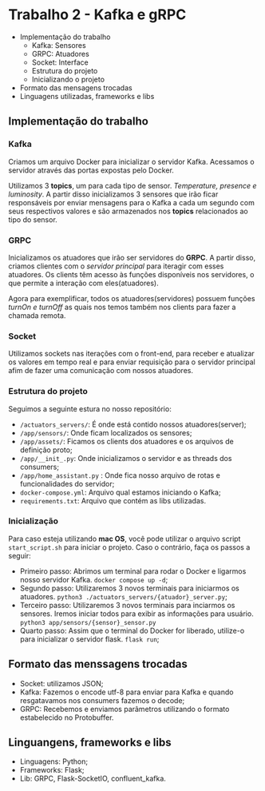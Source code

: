 # Trabalho 2 - Kafka e gRPC

- Implementação do trabalho
  - Kafka: Sensores
  - GRPC: Atuadores
  - Socket: Interface
  - Estrutura do projeto
  - Inicializando o projeto
- Formato das mensagens trocadas
- Linguagens utilizadas, frameworks e libs
 
## Implementação do trabalho

### Kafka

Criamos um arquivo Docker para inicializar o servidor Kafka. Acessamos o servidor através das portas expostas pelo Docker.

Utilizamos 3 **topics**, um para cada tipo de sensor. *Temperature, presence e luminosity*. A partir disso inicializamos 3 sensores que irão ficar responsáveis por enviar mensagens para o Kafka a cada um segundo com seus respectivos valores e são armazenados nos **topics** relacionados ao tipo do sensor.

### GRPC

Inicializamos os atuadores que irão ser servidores do **GRPC**. A partir disso, criamos clientes com o *servidor principal* para iteragir com esses atuadores. Os clients têm acesso às funções disponíveis nos servidores, o que permite a interação com eles(atuadores). 

Agora para exemplificar, todos os atuadores(servidores) possuem funções *turnOn e turnOff* as quais nos temos também nos clients para fazer a chamada remota.

### Socket

Utilizamos sockets nas iterações com o front-end, para receber e atualizar os valores em tempo real e para enviar requisição para o servidor principal afim de fazer uma comunicação com nossos atuadores.

### Estrutura do projeto

Seguimos a seguinte estura no nosso repositório:

- ``/actuators_servers/``: É onde está contido nossos atuadores(server);
- ``/app/sensors/``:  Onde ficam localizados os sensores;
- ``/app/assets/``: Ficamos os clients dos atuadores e os arquivos de definição proto;
- ``/app/__init_.py``: Onde inicializamos o servidor e as threads dos consumers;
- ``/app/home_assistant.py`` : Onde fica nosso arquivo de rotas e funcionalidades do servidor;
- ``docker-compose.yml``: Arquivo qual estamos iniciando o Kafka;
- ``requirements.txt``: Arquivo que contém as libs utilizadas.
 
### Inicialização

Para caso esteja utilizando **mac OS**, você pode utilizar o arquivo script ``start_script.sh`` para iniciar o projeto. Caso o contrário, faça os passos a seguir:

- Primeiro passo: Abrimos um terminal para rodar o Docker e ligarmos nosso servidor Kafka. ``docker compose up -d``;
- Segundo passo: Utilizaremos 3 novos terminais para iniciarmos os atuadores. ``python3 ./actuators_servers/{atuador}_server.py``;
- Terceiro passo: Utilizaremos 3 novos terminais para inciarmos os sensores. Iremos iniciar todos para exibir as informações para usuário. ``python3 app/sensors/{sensor}_sensor.py``
- Quarto passo: Assim que o terminal do Docker for liberado, utilize-o para inicializar o servidor flask. ``flask run``;


## Formato das menssagens trocadas

- Socket: utilizamos JSON;
- Kafka: Fazemos o encode utf-8 para enviar para Kafka e quando resgatavamos nos consumers fazemos o decode;
- GRPC: Recebemos e enviamos parâmetros utilizando o formato estabelecido no Protobuffer.

## Linguangens, frameworks e libs

- Linguagens: Python;
- Frameworks: Flask;
- Lib: GRPC, Flask-SocketIO, confluent_kafka.
